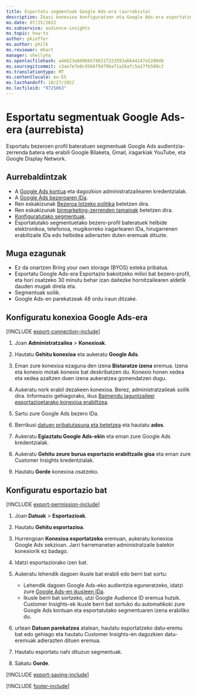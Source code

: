```yaml
---
title: Esportatu segmentuak Google Ads-era (aurrebista)
description: Ikasi konexioa konfiguratzen eta Google Ads-era esportatzen.
ms.date: 07/25/2022
ms.subservice: audience-insights
ms.topic: how-to
author: pkieffer
ms.author: philk
ms.reviewer: mhart
manager: shellyha
ms.openlocfilehash: a46623e609665f8031f223593a6644147e5209d8
ms.sourcegitcommit: c3ae7e7e0c9566f9479ba71a26afc5a17fb589c2
ms.translationtype: MT
ms.contentlocale: eu-ES
ms.lasthandoff: 10/27/2022
ms.locfileid: "9725063"
---
```

# <a name="export-segments-to-google-ads-preview"></a>Esportatu segmentuak Google Ads-era (aurrebista)

Esportatu bezeroen profil bateratuen segmentuak Google Ads audientzia-zerrenda batera eta erabili Google Bilaketa, Gmail, iragarkiak YouTube, eta Google Display Network.

## <a name="prerequisites"></a>Aurrebaldintzak

- A [Google Ads kontua](https://ads.google.com/) eta dagozkion administratzailearen kredentzialak.
- A [Google Ads bezeroaren IDa](https://support.google.com/google-ads/answer/1704344).
- Ren eskakizunak [Bezeroa lotzeko politika](https://support.google.com/adspolicy/answer/6299717) betetzen dira.
- Ren eskakizunak [birmarketing-zerrenden tamainak](https://support.google.com/google-ads/answer/7558048) betetzen dira.
- [Konfiguratutako segmentuak](segments.md).
- Esportatutako segmentuetako bezero-profil bateratuek helbide elektronikoa, telefonoa, mugikorreko iragarlearen IDa, hirugarrenen erabiltzaile IDa edo helbidea adierazten duten eremuak dituzte.

## <a name="known-limitations"></a>Muga ezagunak

- Ez da onartzen Bring your own storage (BYOS) esteka pribatua.
- Esportatu Google Ads-era Esportazio bakoitzeko milioi bat bezero-profil, eta hori osatzeko 30 minutu behar izan daitezke hornitzailearen aldetik dauden mugak direla eta.
- Segmentuak soilik.
- Google Ads-en parekatzeak 48 ordu iraun ditzake.

## <a name="set-up-connection-to-google-ads"></a>Konfiguratu konexioa Google Ads-era

[!INCLUDE [export-connection-include](includes/export-connection-admn.md)]

1. Joan **Administratzailea** > **Konexioak**.

1. Hautatu **Gehitu konexioa** eta aukeratu **Google Ads**.

1. Eman zure konexioa ezaguna den izena **Bistaratze izena** eremua. Izena eta konexio motak konexio bat deskribatzen du. Konexio honen xedea eta xedea azaltzen duen izena aukeratzea gomendatzen dugu.

1. Aukeratu nork erabil dezakeen konexioa. Berez, administratzaileak soilik dira. Informazio gehiagorako, ikus [Baimendu laguntzaileei esportazioetarako konexioa erabiltzea](connections.md#allow-contributors-to-use-a-connection-for-exports).

1. Sartu zure Google Ads bezero IDa.

1. Berrikusi [datuen pribatutasuna eta betetzea](connections.md#data-privacy-and-compliance) eta hautatu **ados**.

1. Aukeratu **Egiaztatu Google Ads-ekin** eta eman zure Google Ads kredentzialak.

1. Aukeratu **Gehitu zeure burua esportazio erabiltzaile gisa** eta eman zure Customer Insights kredentzialak.

1. Hautatu **Gorde** konexioa osatzeko.

## <a name="configure-an-export"></a>Konfiguratu esportazio bat

[!INCLUDE [export-permission-include](includes/export-permission.md)]

1. Joan **Datuak** > **Esportazioak**.

1. Hautatu **Gehitu esportazioa**.

1. Hurrengoan **Konexioa esportatzeko** eremuan, aukeratu konexioa Google Ads sekzioan. Jarri harremanetan administratzaile batekin konexiorik ez badago.

1. Idatzi esportaziorako izen bat.

1. Aukeratu lehendik dagoen ikusle bat erabili edo berri bat sortu:
   - Lehendik dagoen Google Ads-eko audientzia eguneratzeko, idatzi zure [Google Ads-en ikusleen IDa](https://support.google.com/google-ads/answer/7558048?hl=en#:~:text=Audience%20lists%20is%20a%20section,Display%20Network%20through%20remarketing%20campaigns).
   - Ikusle berri bat sortzeko, utzi Google Audience ID eremua hutsik. Customer Insights-ek ikusle berri bat sortuko du automatikoki zure Google Ads kontuan eta esportatutako segmentuaren izena erabiliko du.

1. urtean **Datuen parekatzea** atalean, hautatu esportatzeko datu-eremu bat edo gehiago eta hautatu Customer Insights-en dagozkien datu-eremuak adierazten dituen eremua.

1. Hautatu esportatu nahi dituzun segmentuak.

1. Sakatu **Gorde**.

[!INCLUDE [export-saving-include](includes/export-saving.md)]

[!INCLUDE [footer-include](includes/footer-banner.md)]
